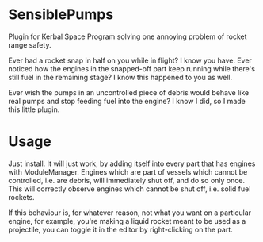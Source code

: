 ﻿# SensiblePumps

Plugin for Kerbal Space Program solving one annoying problem of rocket range safety.

Ever had a rocket snap in half on you while in flight? I know you have. Ever noticed how the engines in the snapped-off part keep running while there's still fuel in the remaining stage? I know this happened to you as well.

Ever wish the pumps in an uncontrolled piece of debris would behave like real pumps and stop feeding fuel into the engine? I know I did, so I made this little plugin.

# Usage

Just install. It will just work, by adding itself into every part that has engines with ModuleManager. Engines which are part of vessels which cannot be controlled, i.e. are debris, will immediately shut off, and do so only once. This will correctly observe engines which cannot be shut off, i.e. solid fuel rockets.

If this behaviour is, for whatever reason, not what you want on a particular engine, for example, you're making a liquid rocket meant to be used as a projectile, you can toggle it in the editor by right-clicking on the part.
